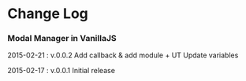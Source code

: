 # Change Log

### Modal Manager in VanillaJS


2015-02-21 : v.0.0.2
Add callback & add module + UT
Update variables


2015-02-17 : v.0.0.1
Initial release